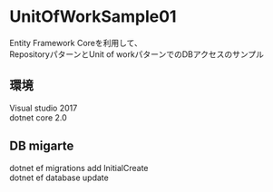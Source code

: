 # UnitOfWorkSample01
Entity Framework Coreを利用して、  
RepositoryパターンとUnit of workパターンでのDBアクセスのサンプル  

## 環境
Visual studio 2017  
dotnet core 2.0

## DB migarte  
dotnet ef migrations add InitialCreate  
dotnet ef database update  
